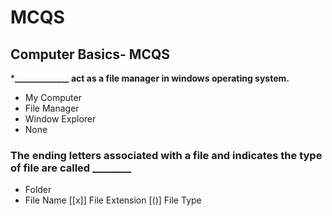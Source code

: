 # MCQS

## Computer Basics- MCQS

***_____________ act as a file manager in windows operating system.**

- My Computer
- File Manager
- Window Explorer
- None

### The ending letters associated with a file and indicates the type of file are called ________

- Folder
- File Name
[[x]] File Extension
[()] File Type